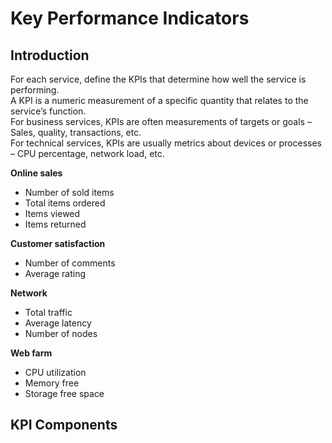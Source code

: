 # Key Performance Indicators

<h2>Introduction</h2>
For each service, define the KPIs that determine how well the service is performing.<br>
A KPI is a numeric measurement of a specific quantity that relates to the service’s function.<br>
For business services, KPIs are often measurements of targets or goals –Sales, quality, transactions, etc.<br>
For technical services, KPIs are usually metrics about devices or processes – CPU percentage, network load, etc.<br>

<b>Online sales</b>
<ul>
<li>Number of sold items</li>
<li>Total items ordered</li>
<li>Items viewed</li>
<li>Items returned</li>
</ul>

<b>Customer satisfaction</b>
<ul>
<li>Number of comments</li>
<li>Average rating</li>
</ul>

<b>Network</b>
<ul>
<li>Total traffic</li>
<li>Average latency</li>
<li>Number of nodes</li>
</ul>

<b>Web farm</b>
<ul>
<li>CPU utilization</li>
<li>Memory free</li>
<li>Storage free space</li>
</ul>

<h2> KPI Components</h2>
